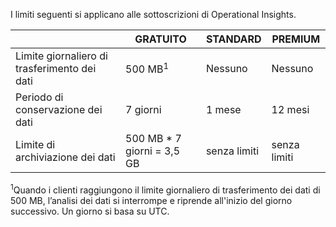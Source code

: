 
I limiti seguenti si applicano alle sottoscrizioni di Operational Insights.


| |GRATUITO|STANDARD|PREMIUM|
|---|---|---|---|
|Limite giornaliero di trasferimento dei dati|500 MB<sup>1</sup>|Nessuno|Nessuno|
|Periodo di conservazione dei dati|7 giorni|1 mese|12 mesi|
|Limite di archiviazione dei dati|500 MB * 7 giorni = 3,5 GB|senza limiti|senza limiti|


<sup>1</sup>Quando i clienti raggiungono il limite giornaliero di trasferimento dei dati di 500 MB, l’analisi dei dati si interrompe e riprende all'inizio del giorno successivo. Un giorno si basa su UTC.

<!---HONumber=July15_HO2-->